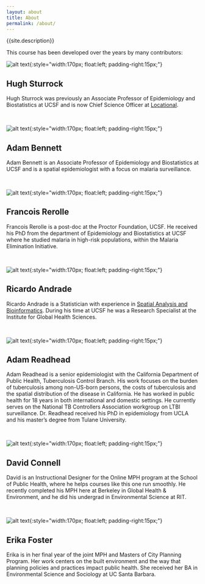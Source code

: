 ```yaml
---
layout: about
title: About
permalink: /about/
---
```


{{site.description}}

This course has been developed over the years by many contributors:

![alt text](../images/about/hugh.png "Hugh Sturrock"){:style="width:170px; float:left; padding-right:15px;"}

## Hugh Sturrock

Hugh Sturrock was previously an Associate Professor of Epidemiology and Biostatistics at UCSF and is now Chief Science Officer at [Locational](http://locational.io/).

<br clear="left"/>

![alt text](../images/about/adam.jpg "Adam Bennett"){:style="width:170px; float:left; padding-right:15px;"}

## Adam Bennett

Adam Bennett is an Associate Professor of Epidemiology and Biostatistics at UCSF and is a spatial epidemiologist with a focus on malaria surveillance.

<br clear="left"/>

![alt text](../images/about/francois.jpg "Francois Rerolle"){:style="width:170px; float:left; padding-right:15px;"}

## Francois Rerolle

Francois Rerolle is a post-doc at the Proctor Foundation, UCSF. He received his PhD from the department of Epidemiology and Biostatistics at UCSF where he studied malaria in high-risk populations, within the Malaria Elimination Initiative.

<br clear="left"/>

![alt text](../images/about/ricardo.png "Francois Rerolle"){:style="width:170px; float:left; padding-right:15px;"}

## Ricardo Andrade

Ricardo Andrade is a Statistician with experience in [Spatial Analysis and Bioinformatics](https://ric70x7.github.io/). During his time at UCSF he was a Research Specialist at the Institute for Global Health Sciences. 

<br clear="left"/>

![alt text](../images/about/adam-r.png "Adam Readhead"){:style="width:170px; float:left; padding-right:15px;"}

## Adam Readhead

Adam Readhead is a senior epidemiologist with the California Department of Public Health, Tuberculosis Control Branch. His work focuses on the burden of tuberculosis among non-US-born persons, the costs of tuberculosis and the spatial distribution of the disease in California. He has worked in public health for 18 years in both international and domestic settings.  He currently serves on the National TB Controllers Association workgroup on LTBI surveillance. Dr. Readhead received his PhD in epidemiology from UCLA and his master’s degree from Tulane University.

<br clear="left"/>

![alt text](../images/about/david.jpg "David Connell"){:style="width:170px; float:left; padding-right:15px;"}

## David Connell

David is an Instructional Designer for the Online MPH program at the School of Public Health, where he helps courses like this one run smoothly. He recently completed his MPH here at Berkeley in Global Health & Environment, and he did his undergrad in Environmental Science at RIT. 

<br clear="left"/>

![alt text](../images/about/erika.png "Erika Foster"){:style="width:170px; float:left; padding-right:15px;"}

## Erika Foster

Erika is in her final year of the joint MPH and Masters of City Planning Program. Her work centers on the built environment and the way that planning policies and practices impact public health. She received her BA in Environmental Science and Sociology at UC Santa Barbara. 
